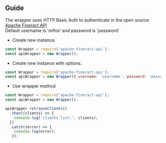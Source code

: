 

## Guide
The wrapper uses HTTP Basic Auth to authenticate in the open source [Apache Fineract API](https://demo.openmf.org/api-docs/apiLive.htm#top)<br/>
Default username is 'mifos' and password is 'password' <br/>

 - Create new instance. 

```js
const Wrapper = require('apache-fineract-api');
const apiWrapper = new Wrapper();
```

 - Create new instance with options. <br/>

```js
const Wrapper = require('apache-fineract-api');
const apiWrapper = new Wrapper({ username: 'username', password: 'password'});
```

 - Use wrapper method

```js
const Wrapper = require('apache-fineract-api');
const apiWrapper = new Wrapper();

apiWrapper.retrieveClients()
  .then((clients) => {
    console.log('clients list:', clients);
  })
  .catch((error) => {
    console.log(error);
   });
```
